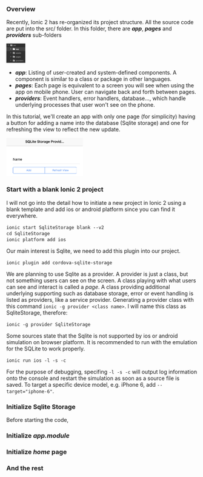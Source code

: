 ### Overview
Recently, Ionic 2 has re-organized its project structure. All the source code are put into the src/ folder. In this folder, there are ***app***, ***pages*** and ***providers*** sub-folders

<img src="photos/overview.png" alt="New project structure." width=10% height=10%/>

- ***app***: Listing of user-created and system-defined components. A component is similar to a class or package in other languages.
- ***pages***: Each page is equivalent to a screen you will see when using the app on mobile phone. User can navigate back and forth between pages.
- ***providers***: Event handlers, error handlers, database..., which handle underlying processes that user won't see on the phone.

In this tutorial, we'll create an app with only one page (for simplicity) having a button for adding a name into the database (Sqlite storage) and one for refreshing the view to reflect the new update.

<img src="photos/homepage.png" width=40% height=40%/>

### Start with a blank Ionic 2 project

I will not go into the detail how to initiate a new project in Ionic 2 using a blank template and add ios or android platform since you can find it everywhere.
```
ionic start SqliteStorage blank --v2
cd SqliteStorage
ionic platform add ios
```
Our main interest is Sqlite, we need to add this plugin into our project.
```
ionic plugin add cordova-sqlite-storage
```
We are planning to use Sqlite as a provider. A provider is just a class, but not something users can see on the screen. A class playing with what users can see and interact is called a *page*. A class providing additional underlying supporting such as database storage, error or event handling is listed as providers, like a service provider.
Generating a provider class with this command `ionic -g provider <class name>`. I will name this class as SqliteStorage, therefore:
```
ionic -g provider SqliteStorage
```
Some sources state that the Sqlite is not supported by ios or android simulation on browser platform. It is recommended to run with the emulation for the SQLite to work properly.
```
ionic run ios -l -s -c
```
For the purpose of debugging, specifing `-l -s -c` will output log information onto the console and restart the simulation as soon as a source file is saved. To target a specific device model, e.g. iPhone 6, add `--target="iphone-6"`.

### Initialize Sqlite Storage

Before starting the code,

### Initialize ***app.module***

### Initialize ***home*** page

### And the rest

